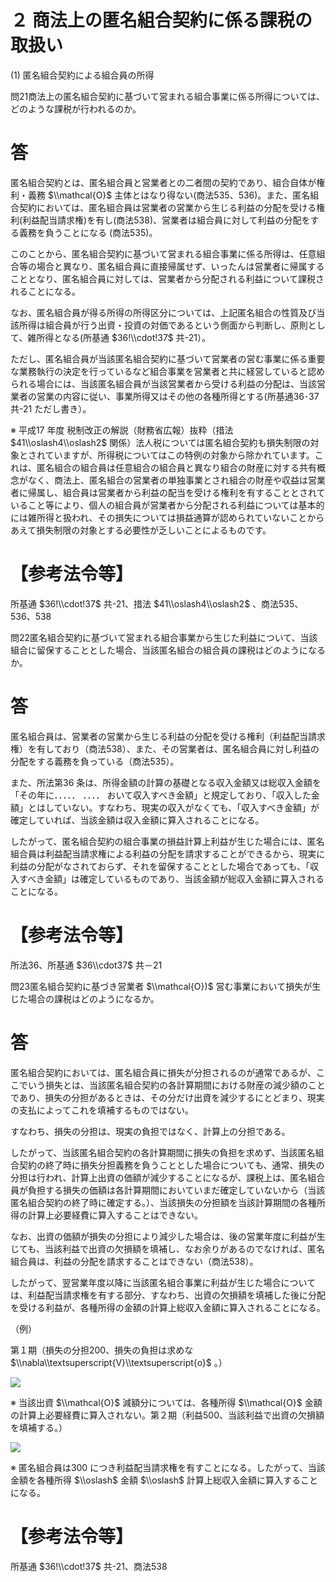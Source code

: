 # ２ 商法上の匿名組合契約に係る課税の取扱い

(1) 匿名組合契約による組合員の所得

問21商法上の匿名組合契約に基づいて営まれる組合事業に係る所得については、どのような課税が行われるのか。

# 答

匿名組合契約とは、匿名組合員と営業者との二者間の契約であり、組合自体が権利・義務 $\\mathcal{O}$ 主体とはなり得ない(商法535、536)。また、匿名組合契約においては、匿名組合員は営業者の営業から生じる利益の分配を受ける権利(利益配当請求権)を有し(商法538)、営業者は組合員に対して利益の分配をする義務を負うことになる (商法535)。

このことから、匿名組合契約に基づいて営まれる組合事業に係る所得は、任意組合等の場合と異なり、匿名組合員に直接帰属せず、いったんは営業者に帰属することとなり、匿名組合員に対しては、営業者から分配される利益について課税されることになる。

なお、匿名組合員が得る所得の所得区分については、上記匿名組合の性質及び当該所得は組合員が行う出資・投資の対価であるという側面から判断し、原則として、雑所得となる(所基通 $36!\\cdot!37$ 共-21）。

ただし、匿名組合員が当該匿名組合契約に基づいて営業者の営む事業に係る重要な業務執行の決定を行っているなど組合事業を営業者と共に経営していると認められる場合には、当該匿名組合員が当該営業者から受ける利益の分配は、当該営業者の営業の内容に従い、事業所得又はその他の各種所得とする(所基通36･37 共-21 ただし書き）。

※ 平成17 年度 税制改正の解説（財務省広報）抜粋（措法 $41\\oslash4\\oslash2$ 関係）法人税については匿名組合契約も損失制限の対象とされていますが、所得税についてはこの特例の対象から除かれています。これは、匿名組合の組合員は任意組合の組合員と異なり組合の財産に対する共有概念がなく、商法上、匿名組合の営業者の単独事業とされ組合の財産や収益は営業者に帰属し、組合員は営業者から利益の配当を受ける権利を有することとされていること等により、個人の組合員が営業者から分配される利益については基本的には雑所得と扱われ、その損失については損益通算が認められていないことからあえて損失制限の対象とする必要性が乏しいことによるものです。

# 【参考法令等】

所基通 $36!\\cdot!37$ 共-21、措法 $41\\oslash4\\oslash2$ 、商法535、536、538

問22匿名組合契約に基づいて営まれる組合事業から生じた利益について、当該組合に留保することとした場合、当該匿名組合の組合員の課税はどのようになるか。

# 答

匿名組合員は、営業者の営業から生じる利益の分配を受ける権利（利益配当請求権）を有しており（商法538）、また、その営業者は、匿名組合員に対し利益の分配をする義務を負っている（商法535）。

また、所法第36 条は、所得金額の計算の基礎となる収入金額又は総収入金額を「その年に．．．．． ．．．． おいて収入すべき金額」と規定しており、「収入した金額」とはしていない。すなわち、現実の収入がなくても、「収入すべき金額」が確定していれば、当該金額は収入金額に算入されることになる。

したがって、匿名組合契約の組合事業の損益計算上利益が生じた場合には、匿名組合員は利益配当請求権による利益の分配を請求することができるから、現実に利益の分配がなされておらず、それを留保することとした場合であっても、「収入すべき金額」は確定しているものであり、当該金額が総収入金額に算入されることになる。

# 【参考法令等】

所法36、所基通 $36\\cdot37$ 共－21

問23匿名組合契約に基づき営業者 $\\mathcal{O})$ 営む事業において損失が生じた場合の課税はどのようになるか。

# 答

匿名組合契約においては、匿名組合員に損失が分担されるのが通常であるが、ここでいう損失とは、当該匿名組合契約の各計算期間における財産の減少額のことであり、損失の分担があるときは、その分だけ出資を減少するにとどまり、現実の支払によってこれを填補するものではない。

すなわち、損失の分担は、現実の負担ではなく、計算上の分担である。

したがって、当該匿名組合契約の各計算期間に損失の負担を求めず、当該匿名組合契約の終了時に損失分担義務を負うこととした場合についても、通常、損失の分担は行われ、計算上出資の価額が減少することになるが、課税上は、匿名組合員が負担する損失の価額は各計算期間においていまだ確定していないから（当該匿名組合契約の終了時に確定する。）、当該損失の分担額を当該計算期間の各種所得の計算上必要経費に算入することはできない。

なお、出資の価額が損失の分担により減少した場合は、後の営業年度に利益が生じても、当該利益で出資の欠損額を填補し、なお余りがあるのでなければ、匿名組合員は、利益の分配を請求することはできない（商法538）。

したがって、翌営業年度以降に当該匿名組合事業に利益が生じた場合については、利益配当請求権を有する部分、すなわち、出資の欠損額を填補した後に分配を受ける利益が、各種所得の金額の計算上総収入金額に算入されることになる。

（例）

第１期（損失の分担200、損失の負担は求めな $\\nabla\\textsuperscript{V}\\textsuperscript{o}$ 。）

![](https://www.nta.go.jp/tmp/075c7ee3-11d3-4d26-8269-e43a7e4ddbf7/images/adfe9d8c47bd971ed2542cf474c27f170aeb64dfd1d5256cdbc8e1561058edf9.jpg)

※ 当該出資 $\\mathcal{O}$ 減額分については、各種所得 $\\mathcal{O}$ 金額の計算上必要経費に算入されない。第２期（利益500、当該利益で出資の欠損額を填補する。）

![](https://www.nta.go.jp/tmp/075c7ee3-11d3-4d26-8269-e43a7e4ddbf7/images/a3be7a233164e5a5cba272da3c6c9d72094f58b8ee7cf0a2a26d8e0f689ee51e.jpg)

※ 匿名組合員は300 につき利益配当請求権を有すことになる。したがって、当該金額を各種所得 $\\oslash$ 金額 $\\oslash$ 計算上総収入金額に算入することになる。

# 【参考法令等】

所基通 $36!\\cdot!37$ 共-21、商法538